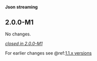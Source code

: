 #### Json streaming

## 2.0.0-M1

No changes.

[*closed in 2.0.0-M1*](https://github.com/akka/alpakka/issues?q=is%3Aclosed+milestone%3A2.0.0-M1+label%3Ap%3Ajson-streaming)

For earlier changes see @ref:[1.1.x versions](../1.1.x/json-streaming.md)
